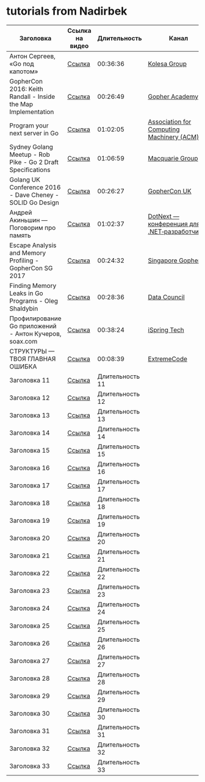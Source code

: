# tutorials from Nadirbek

| Заголовка      | Ссылка на видео                         | Длительность   | Канал | Язык |
| -------------- | --------------------------------------- | -------------- | -------------- | -------------- |
| Антон Сергеев, «Go под капотом»    | [Ссылка](https://youtu.be/rloqQY9CT8I)  | 00:36:36 | [Kolesa Group](https://www.youtube.com/@kolesagroup6324)|ru|
| GopherCon 2016: Keith Randall - Inside the Map Implementation    | [Ссылка](https://youtu.be/Tl7mi9QmLns)  | 00:26:49 |[Gopher Academy](https://www.youtube.com/@kolesagroup6324)|en|
| Program your next server in Go | [Ссылка](https://youtu.be/5bYO60-qYOI)  | 01:02:05 |[Association for Computing Machinery (ACM)](https://www.youtube.com/@TheOfficialACM)|en|
| Sydney Golang Meetup - Rob Pike - Go 2 Draft Specifications| [Ссылка](https://youtu.be/RIvL2ONhFBI)  | 01:06:59 |[Macquarie Group](https://www.youtube.com/@macquarie)|en|
| Golang UK Conference 2016 - Dave Cheney - SOLID Go Design| [Ссылка](https://youtu.be/zzAdEt3xZ1M)  | 00:26:27|[GopherCon UK](https://www.youtube.com/@GopherConUK)|en|
| Андрей Акиньшин — Поговорим про память| [Ссылка](https://youtu.be/2557w0qsDV0)  | 01:02:37 |[DotNext — конференция для .NET‑разработчиков](https://www.youtube.com/@DotNextConf)|ru|
| Escape Analysis and Memory Profiling - GopherCon SG 2017| [Ссылка](https://youtu.be/2557w0qsDV0)  | 00:24:32 |[Singapore Gophers](https://www.youtube.com/@golangSG)|en|
| Finding Memory Leaks in Go Programs - Oleg Shaldybin| [Ссылка](https://youtu.be/ydWFpcoYraU)  | 00:28:36 |[Data Council](https://www.youtube.com/@DataCouncil)|en|
| Профилирование Go приложений - Антон Кучеров, soax.com| [Ссылка](https://youtu.be/c4bldaCjYRY)  | 00:38:24 |[iSpring Tech](https://www.youtube.com/@iSpringTech)|ru|
| СТРУКТУРЫ — ТВОЯ ГЛАВНАЯ ОШИБКА | [Ссылка](https://youtu.be/AV-KzQI-tLM)  |00:08:39|[ExtremeCode](https://www.youtube.com/@ExtremeCode)|ru|
| Заголовка 11   | [Ссылка](https://youtu.be/BHNt1fcg8iw)  | Длительность 11|                ||
| Заголовка 12   | [Ссылка](https://youtu.be/2h_NFBFrciI)  | Длительность 12|                ||
| Заголовка 13   | [Ссылка](https://youtu.be/lsBF58Q-DnY)  | Длительность 13|                ||
| Заголовка 14   | [Ссылка](https://youtu.be/PAAkCSZUG1c)  | Длительность 14|                ||
| Заголовка 15   | [Ссылка](https://youtu.be/ZuQcbqYK0BY)  | Длительность 15|                ||
| Заголовка 16   | [Ссылка](https://youtu.be/8D3Vmm1BGoY)  | Длительность 16|                ||
| Заголовка 17   | [Ссылка](https://youtu.be/Wh22_O8jXVQ)  | Длительность 17|                ||
| Заголовка 18   | [Ссылка](https://youtu.be/k9wK2FThEsk)  | Длительность 18|                ||
| Заголовка 19   | [Ссылка](https://youtu.be/MXoMuymbfo8)  | Длительность 19|                ||
| Заголовка 20   | [Ссылка](https://youtu.be/4MFcmreAUhs)  | Длительность 20|                ||
| Заголовка 21   | [Ссылка](https://youtu.be/kG_ipMygRUc)  | Длительность 21|                ||
| Заголовка 22   | [Ссылка](https://youtu.be/U0U8Ddx4TgE)  | Длительность 22|                ||
| Заголовка 23   | [Ссылка](https://youtu.be/7n_8cOBpQrg)  | Длительность 23|                ||
| Заголовка 24   | [Ссылка](https://youtu.be/BIYiuy8WWiU)  | Длительность 24|                ||
| Заголовка 25   | [Ссылка](https://youtu.be/qIhZrMg3_Tk)  | Длительность 25|                ||
| Заголовка 26   | [Ссылка](https://youtu.be/EW9oGc5vSAI)  | Длительность 26|                ||
| Заголовка 27   | [Ссылка](https://youtu.be/BQto7PiHknc)  | Длительность 27|                ||
| Заголовка 28   | [Ссылка](https://youtu.be/Lrjjqc1bRHo)  | Длительность 28|                ||
| Заголовка 29   | [Ссылка](https://youtu.be/Ie3pK1Adm4U)  | Длительность 29|                ||
| Заголовка 30   | [Ссылка](https://youtu.be/uYhQ2ot3XFg)  | Длительность 30|                ||
| Заголовка 31   | [Ссылка](https://youtu.be/f6kdp27TYZs)  | Длительность 31|                ||
| Заголовка 32   | [Ссылка](https://youtu.be/P_SXTUiA-9Y)  | Длительность 32|                ||
| Заголовка 33   | [Ссылка](https://youtu.be/oV9rvDllKEg)  | Длительность 33|                ||
